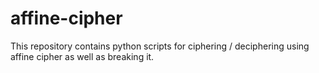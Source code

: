 # affine-cipher
This repository contains python scripts for ciphering / deciphering using affine cipher as well as breaking it.
